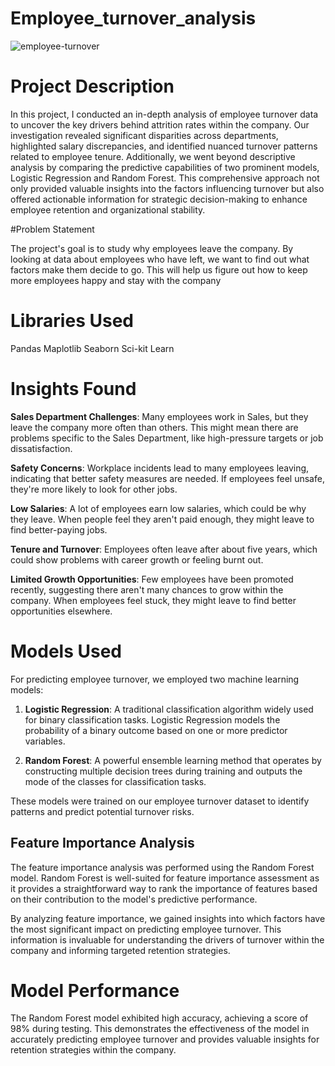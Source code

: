 # Employee_turnover_analysis
![employee-turnover](https://github.com/Bhagyasri00/Employee_turnover_analysis/assets/142825445/10ebd49d-981d-4565-b194-8992849683f6)

# Project Description

In this project, I conducted an in-depth analysis of employee turnover data to uncover the key drivers behind attrition rates within the company. Our investigation revealed significant disparities across departments, highlighted salary discrepancies, and identified nuanced turnover patterns related to employee tenure. Additionally, we went beyond descriptive analysis by comparing the predictive capabilities of two prominent models, Logistic Regression and Random Forest. This comprehensive approach not only provided valuable insights into the factors influencing turnover but also offered actionable information for strategic decision-making to enhance employee retention and organizational stability.

#Problem Statement

The project's goal is to study why employees leave the company. By looking at data about employees who have left, we want to find out what factors make them decide to go. This will help us figure out how to keep more employees happy and stay with the company

# Libraries Used

Pandas
Maplotlib
Seaborn
Sci-kit Learn

# Insights Found 

**Sales Department Challenges**: Many employees work in Sales, but they leave the company more often than others. This might mean there are problems specific to the Sales Department, like high-pressure targets or job dissatisfaction.

**Safety Concerns**: Workplace incidents lead to many employees leaving, indicating that better safety measures are needed. If employees feel unsafe, they're more likely to look for other jobs.

**Low Salaries**: A lot of employees earn low salaries, which could be why they leave. When people feel they aren't paid enough, they might leave to find better-paying jobs.

**Tenure and Turnover**: Employees often leave after about five years, which could show problems with career growth or feeling burnt out.

**Limited Growth Opportunities**: Few employees have been promoted recently, suggesting there aren't many chances to grow within the company. When employees feel stuck, they might leave to find better opportunities elsewhere.

# Models Used

For predicting employee turnover, we employed two machine learning models:

1. **Logistic Regression**: A traditional classification algorithm widely used for binary classification tasks. Logistic Regression models the probability of a binary outcome based on one or more predictor variables.

2. **Random Forest**: A powerful ensemble learning method that operates by constructing multiple decision trees during training and outputs the mode of the classes for classification tasks.

These models were trained on our employee turnover dataset to identify patterns and predict potential turnover risks.

## Feature Importance Analysis

The feature importance analysis was performed using the Random Forest model. Random Forest is well-suited for feature importance assessment as it provides a straightforward way to rank the importance of features based on their contribution to the model's predictive performance.

By analyzing feature importance, we gained insights into which factors have the most significant impact on predicting employee turnover. This information is invaluable for understanding the drivers of turnover within the company and informing targeted retention strategies.


# Model Performance

The Random Forest model exhibited high accuracy, achieving a score of 98% during testing. This demonstrates the effectiveness of the model in accurately predicting employee turnover and provides valuable insights for retention strategies within the company.




















